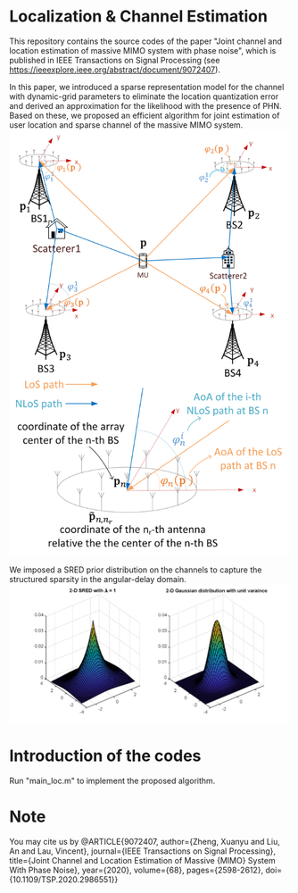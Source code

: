 # Localization & Channel Estimation
 This repository contains the source codes of the paper "Joint channel and location estimation of massive MIMO system with phase noise", which is published in IEEE Transactions on Signal Processing (see https://ieeexplore.ieee.org/abstract/document/9072407).
 
In this paper, we introduced a sparse representation model for the channel with dynamic-grid parameters to eliminate the location quantization error and derived an approximation for the likelihood with the presence of PHN. Based on these, we proposed an efficient algorithm for joint estimation of user location and sparse channel of the massive MIMO system.
![fishy](images/SigModel.png)

We imposed a SRED prior distribution on the channels to capture the structured sparsity in the angular-delay domain.
![fishy](images/DisCompare.png)

# Introduction of the codes
Run "main_loc.m" to implement the proposed algorithm.

# Note
You may cite us by
@ARTICLE{9072407,
author={Zheng, Xuanyu and Liu, An and Lau, Vincent},
journal={IEEE Transactions on Signal Processing},
title={Joint Channel and Location Estimation of Massive {MIMO} System With Phase Noise},
year={2020},
volume={68},
pages={2598-2612},
doi={10.1109/TSP.2020.2986551}}
